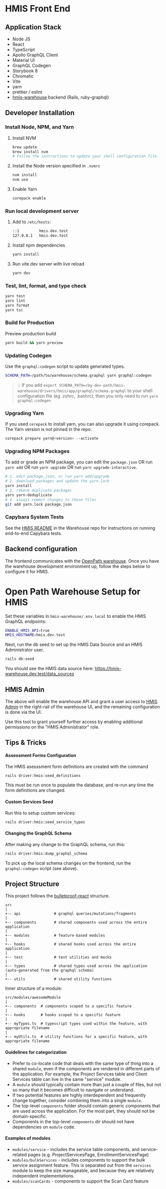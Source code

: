 # HMIS Front End

## Application Stack
* Node JS
* React
* TypeScript
* Apollo GraphQL Client
* Material UI
* GraphQL Codegen
* Storybook 8
* Chromatic
* Vite
* yarn
* prettier / eslint
* [hmis-warehouse](https://github.com/greenriver/hmis-warehouse) backend (Rails, ruby-graphql)

## Developer Installation

### Install Node, NPM, and Yarn

1. Install NVM

   ```sh
   brew update
   brew install nvm
   # Follow the instructions to update your shell configuration file.
   ```

2. Install the Node version specified in `.nvmrc`

   ```sh
   nvm install
   nvm use
   ```

3. Enable Yarn
   ```sh
   corepack enable
   ```

### Run local development server

1. Add to `/etc/hosts`:

   ```sh
   ::1         hmis.dev.test
   127.0.0.1   hmis.dev.test
   ```

2. Install npm dependencies

   ```sh
   yarn install
   ```

3. Run vite dev server with live reload

   ```sh
   yarn dev
   ```

### Test, lint, format, and type check

```sh
yarn test
yarn lint
yarn format
yarn tsc
```

### Build for Production

Preview production build

```sh
yarn build && yarn preview
```

### Updating Codegen

Use the `graphql:codegen` script to update generated types.

```sh
SCHEMA_PATH=/path/to/warehouse/schema.graphql yarn graphql:codegen
```

> 💡 If you add `export SCHEMA_PATH=/my-dev-path/hmis-warehouse/drivers/hmis/app/graphql/schema.graphql` to your shell configuration file (eg .zshrc, .bashrc), then you only need to run `yarn graphql:codegen`

### Upgrading Yarn

If you used `corepack` to install yarn, you can also upgrade it using corepack. The Yarn version is not pinned in the repo.

```sh
corepack prepare yarn@<version> --activate
```

### Upgrading NPM Packages

To add or grade an NPM package, you can edit the `package.json` OR run `yarn add` OR run `yarn upgrade` OR run `yarn upgrade-interactive`.

```sh
# 1. edit package.json, or run yarn add/upgrade
# 2. download packages and update the yarn.lock
yarn install
# 3. remove duplicate packages
yarn yarn-deduplicate
# 4. always commit changes to these files
git add yarn.lock package.json
```


### Capybara System Tests

See the [HMIS README](https://github.com/greenriver/hmis-warehouse/blob/stable/drivers/hmis/README.md) in the Warehouse repo for instructions on running end-to-end Capybara tests.

## Backend configuration

The frontend communicates with the [OpenPath warehouse](https://github.com/greenriver/hmis-warehouse).
Once you have the warehouse development environment up, follow the steps below to configure it for HMIS.

# Open Path Warehouse Setup for HMIS

Set these variables in `hmis-warehouse/.env.local` to enable the HMIS GraphQL endpoints:

```sh
ENABLE_HMIS_API=true
HMIS_HOSTNAME=hmis.dev.test
```

Next, run the db seed to set up the HMIS Data Source and an HMIS Administrator user.

```sh
rails db:seed
```

You should see the HMIS data source here: https://hmis-warehouse.dev.test/data_sources

## HMIS Admin

The above will enable the warehouse API and grant a user access to
[HMIS Admin](https://hmis-warehouse.dev.test/hmis_admin/roles) in the
right-rail of the warehouse UI, and the remaining configuration is done via the UI.

Use this tool to grant yourself further access by enabling additional permissions on the "HMIS Administrator" role.

## Tips & Tricks

#### Assessment Forms Configuration

The HMIS asesssment form definitions are created with the command

```sh
rails driver:hmis:seed_definitions
```

This must be run once to populate the database, and re-run any time the
form definitions are changed.

#### Custom Services Seed

Run this to setup custom services:

```sh
rails driver:hmis:seed_service_types
```

#### Changing the GraphQL Schema

After making any change to the GraphQL schema, run this:

```sh
rails driver:hmis:dump_graphql_schema
```

To pick up the local schema changes on the frontend, run the `graphql:codegen` script (see above).

## Project Structure

This project follows the [bulletproof-react](https://github.com/alan2207/bulletproof-react/blob/master/docs/project-structure.md) structure.

```
src
|
+-- api               # graphql queries/mutations/fragments
|
+-- components        # shared components used across the entire application
|
+-- modules           # feature-based modules
|
+-- hooks             # shared hooks used across the entire application
|
+-- test              # test utilities and mocks
|
+-- types             # shared types used across the application (auto-generated from the graphql schema)
|
+-- utils             # shared utility functions
```


Inner structure of a module:

```
src/modules/awesomeModule
|
+-- components  # components scoped to a specific feature
|
+-- hooks       # hooks scoped to a specific feature
|
+-- myTypes.ts  # typescript types used within the feature, with appropriate filename
|
+-- myUtils.ts  # utility functions for a specific feature, with appropriate filename

```

#### Guidelines for categorization
* Prefer to co-locate code that deals with the same type of thing into a shared `module`, even if the components are rendered in different parts of the application. For example, the Project Services table and Client Services table can live in the same "service" module.
* A `module` should typically contain more than just a couple of files, but not so many that it becomes difficult to navigate or understand.
* If two potential features are highly interdependent and frequently change together, consider combining them into a single `module`.
* The top-level `components` folder should contain generic components that are used across the application. For the most part, they should not be domain-specific.
* Components in the top-level `components` dir should not have dependencies on `module` code.

#### Examples of modules
* `modules/service` - includes the service table components, and service-related pages (e.g. ProjectServicesPage, EnrollmentServicesPage)
* `modules/bulkServices` - includes components to support the bulk service assignment feature. This is separated out from the `services` module to keep the size manageable, and because they are relatively independent implementations.
* `modules/scanCards` - components to support the Scan Card feature


